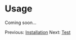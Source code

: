 # Usage

Coming soon...

Previous: [Installation](http://github.com/egeloen/IvoryGoogleMapBundle/blob/master/Resources/doc/installation.md)
Next: [Test](http://github.com/egeloen/IvoryGoogleMapBundle/blob/master/Resources/doc/test.md)
        
